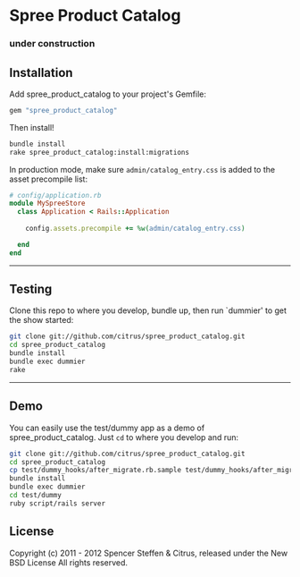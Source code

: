 # Spree Product Catalog

### under construction

Installation
------------

Add spree_product_catalog to your project's Gemfile:

```ruby
gem "spree_product_catalog"
```

Then install!

```bash
bundle install
rake spree_product_catalog:install:migrations
```


In production mode, make sure `admin/catalog_entry.css` is added to the asset precompile list:

```ruby
# config/application.rb
module MySpreeStore
  class Application < Rails::Application
  
    config.assets.precompile += %w(admin/catalog_entry.css)

  end
end
```


------------------------------------------------------------------------------
Testing
------------------------------------------------------------------------------

Clone this repo to where you develop, bundle up, then run `dummier' to get the show started:

```bash
git clone git://github.com/citrus/spree_product_catalog.git
cd spree_product_catalog
bundle install
bundle exec dummier
rake 
```


------------------------------------------------------------------------------
Demo
------------------------------------------------------------------------------

You can easily use the test/dummy app as a demo of spree_product_catalog. Just `cd` to where you develop and run:

```bash
git clone git://github.com/citrus/spree_product_catalog.git
cd spree_product_catalog
cp test/dummy_hooks/after_migrate.rb.sample test/dummy_hooks/after_migrate.rb
bundle install
bundle exec dummier
cd test/dummy
ruby script/rails server
```


License
-------

Copyright (c) 2011 - 2012 Spencer Steffen & Citrus, released under the New BSD License All rights reserved.
